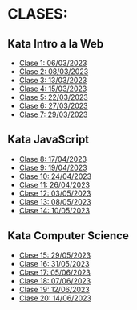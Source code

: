 <h1>CLASES:</h1>

<h2>Kata Intro a la Web</h2>
<ul>
    <li><a href="./Kata_1/CLASE_1/">Clase 1: 06/03/2023</a></li>
    <li><a href="./Kata_1/CLASE_2/">Clase 2: 08/03/2023</a></li>
    <li><a href="./Kata_1/CLASE_3/">Clase 3: 13/03/2023</a></li>
    <li><a href="./Kata_1/CLASE_4/">Clase 4: 15/03/2023</a></li>
    <li><a href="./Kata_1/CLASE_5/">Clase 5: 22/03/2023</a></li>
    <li><a href="./Kata_1/CLASE_6/">Clase 6: 27/03/2023</a></li>
    <li><a href="./Kata_1/CLASE_7/">Clase 7: 29/03/2023</a></li>
</ul>

<h2>Kata JavaScript</h2>
<ul>
    <li><a href="./Kata_2/CLASE_8/">Clase 8: 17/04/2023</a></li>
    <li><a href="./Kata_2/CLASE_9/">Clase 9: 19/04/2023</a></li>
    <li><a href="./Kata_2/CLASE_10/">Clase 10: 24/04/2023</a></li>
    <li><a href="./Kata_2/CLASE_11/">Clase 11: 26/04/2023</a></li>
    <li><a href="./Kata_2/CLASE_12/">Clase 12: 03/05/2023</a></li>
    <li><a href="./Kata_2/CLASE_13/">Clase 13: 08/05/2023</a></li>
    <li><a href="./Kata_2/CLASE_14/">Clase 14: 10/05/2023</a></li>
</ul>

<h2>Kata Computer Science</h2>
<ul>
    <li><a href="./Kata_3/CLASE_15/">Clase 15: 29/05/2023</a></li>
    <li><a href="./Kata_3/CLASE_16/">Clase 16: 31/05/2023</a></li>
    <li><a href="./Kata_3/CLASE_17/">Clase 17: 05/06/2023</a></li>
    <li><a href="./Kata_3/CLASE_18/">Clase 18: 07/06/2023</a></li>
    <li><a href="./Kata_3/CLASE_19/">Clase 19: 12/06/2023</a></li>
    <li><a href="./Kata_3/CLASE_20/">Clase 20: 14/06/2023</a></li>
</ul>